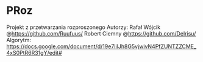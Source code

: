 # PRoz
Projekt z przetwarzania rozproszonego
Autorzy:
Rafał Wójcik @https://github.com/Ruufuus/
Robert Ciemny @https://github.com/Delrisu/
Algorytm:
https://docs.google.com/document/d/19e7IilJh8G5vjwivN4PfZUNTZZCME_4xS0PtR6R31gY/edit#
